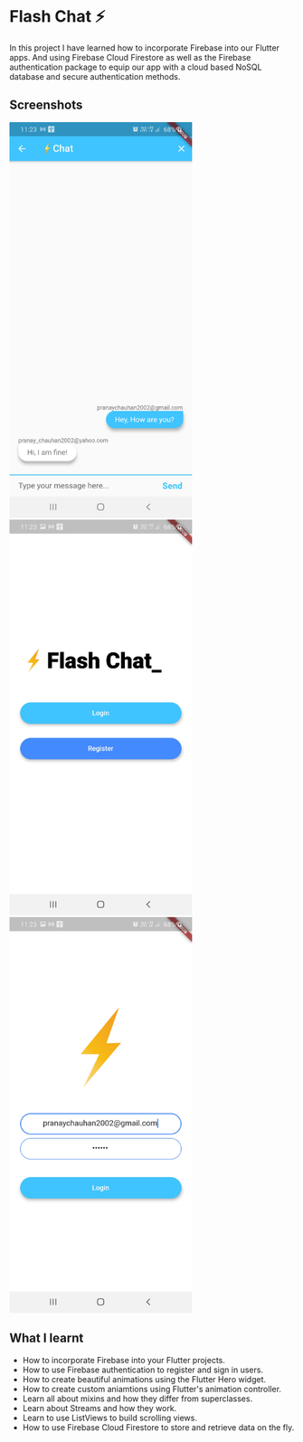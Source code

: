 # Flash Chat ⚡️

In this project I have learned how to incorporate Firebase into our Flutter apps. And using Firebase Cloud Firestore as well as the Firebase authentication package to equip our app with a cloud based NoSQL database and secure authentication methods.

## Screenshots 

<img src = "images/Screenshot_1.jpg" height=700>
<img src = "images/Screenshot_2.jpg" height=700>
<img src = "images/Screenshot_3.jpg" height=700>

## What I learnt

- How to incorporate Firebase into your Flutter projects.
- How to use Firebase authentication to register and sign in users.
- How to create beautiful animations using the Flutter Hero widget.
- How to create custom aniamtions using Flutter's animation controller.
- Learn all about mixins and how they differ from superclasses.
- Learn about Streams and how they work.
- Learn to use ListViews to build scrolling views.
- How to use Firebase Cloud Firestore to store and retrieve data on the fly.
